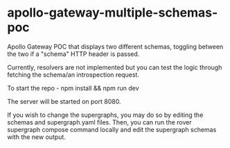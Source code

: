# apollo-gateway-multiple-schemas-poc
Apollo Gateway POC that displays two different schemas, toggling between the two if a "schema" HTTP header is passed.

Currently, resolvers are not implemented but you can test the logic through fetching the schema/an introspection request.

To start the repo -
npm install && npm run dev

The server will be started on port 8080.

If you wish to change the supergraphs, you may do so by editing the schemas and supergraph.yaml files. Then, you can run the rover supergraph compose command locally and edit the supergraph schemas with the new output.
